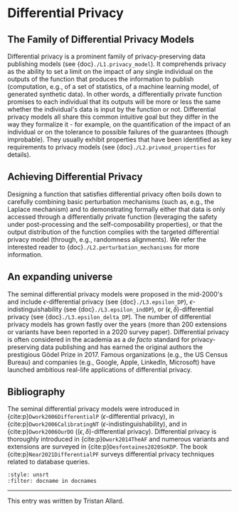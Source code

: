 # Differential Privacy

## The Family of Differential Privacy Models
Differential privacy is a prominent family of privacy-preserving data
publishing models (see {doc}`./L1.privacy_model`). It comprehends
privacy as the ability to set a limit on the impact of any single
individual on the outputs of the function that produces the
information to publish (computation, e.g., of a set of statistics, of
a machine learning model, of generated synthetic data). In other
words, a differentially private function promises to each individual
that its outputs will be more or less the same whether the
individual's data is input by the function or not. Differential
privacy models all share this common intuitive goal but they differ in
the way they formalize it - for example, on the quantification of the
impact of an individual or on the tolerance to possible failures of
the guarantees (though improbable). They usually exhibit properties
that have been identified as key requirements to privacy models (see
{doc}`./L2.privmod_properties` for details).


## Achieving Differential Privacy
Designing a function that satisfies differential privacy often boils
down to carefully combining basic perturbation mechanisms (such as,
e.g., the Laplace mechanism) and to demonstrating formally either that
data is only accessed through a differentially private function
(leveraging the safety under post-processing and the
self-composability properties), or that the output distribution of the
function complies with the targeted differential privacy model
(through, e.g., randomness alignments). We refer the interested reader
to {doc}`./L2.perturbation_mechanisms` for more information.


## An expanding universe
The seminal differential privacy models were proposed in the
mid-2000's and include $\epsilon$-differential privacy (see
{doc}`./L3.epsilon_DP`), $\epsilon$-indistinguishability (see
{doc}`./L3.epsilon_indDP`), or $(\epsilon, \delta)$-differential
privacy (see {doc}`./L3.epsilon_delta_DP`). The number of differential
privacy models has grown fastly over the years (more than 200
extensions or variants have been reported in a 2020 survey
paper). Differential privacy is often considered in the academia as a
*de facto* standard for privacy-preserving data publishing and has
earned the original authors the prestigious Gödel Prize
in 2017. Famous organizations (e.g., the US Census Bureau) and
companies (e.g., Google, Apple, LinkedIn, Microsoft) have launched
ambitious real-life applications of differential privacy.


## Bibliography
The seminal differential privacy models were introduced in
{cite:p}`Dwork2006DifferentialP` ($\epsilon$-differential privacy), in
{cite:p}`Dwork2006CalibratingNT` ($\epsilon$-indistinguishability),
and in {cite:p}`Dwork2006OurDO` ($(\epsilon, \delta)$-differential
privacy). Differential privacy is thoroughly introduced in
{cite:p}`Dwork2014TheAF` and numerous variants and extensions are
surveyed in {cite:p}`Desfontaines2020SoKDP`. The book
{cite:p}`Near2021DifferentialPF` surveys differential privacy
techniques related to database queries.

```{bibliography}
:style: unsrt
:filter: docname in docnames
```

---
 
This entry was written by Tristan Allard.
